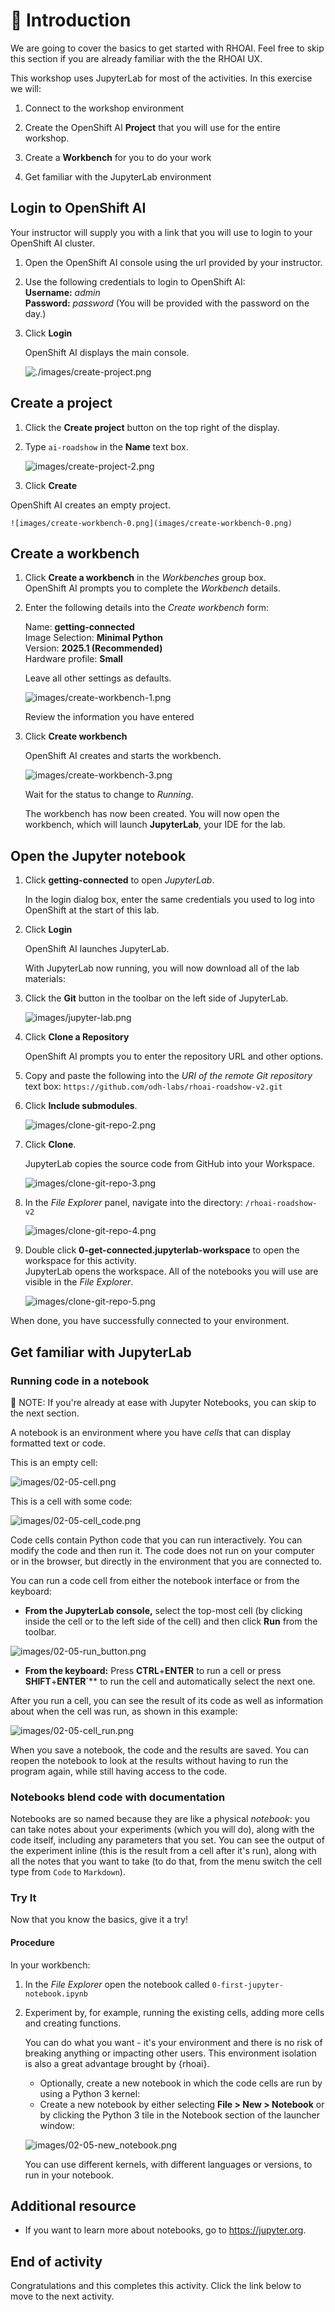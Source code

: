 # 💁 Introduction

We are going to cover the basics to get started with RHOAI. Feel free to skip this section if you are already familiar with the the RHOAI UX.

This workshop uses JupyterLab for most of the activities. In this exercise we will:

1. Connect to the workshop environment

2. Create the OpenShift AI **Project** that you will use for the entire workshop.

3. Create a **Workbench** for you to do your work

4. Get familiar with the JupyterLab environment

## Login to OpenShift AI

Your instructor will supply you with a link that you will use to login to your OpenShift AI cluster.

1. Open the OpenShift AI console using the url provided by your instructor.  

2. Use the following credentials to login to OpenShift AI:  
      **Username:** *admin*  
      **Password:** *password* (You will be provided with the password on the day.)

3. Click **Login**  

   OpenShift AI displays the main console.

    ![./images/create-project.png](images/create-project.png)

## Create a project

1. Click the **Create project** button on the top right of the display.

2. Type `ai-roadshow` in the **Name** text box.

    ![images/create-project-2.png](images/create-project-2.png)  

3. Click **Create**

OpenShift AI creates an empty project.

    ![images/create-workbench-0.png](images/create-workbench-0.png)  

## Create a workbench

1. Click **Create a workbench** in the *Workbenches* group box.  
   OpenShift AI prompts you to complete the *Workbench* details.  

2. Enter the following details into the *Create workbench* form:  

    Name: **getting-connected**  
    Image Selection: **Minimal Python**  
    Version: **2025.1 (Recommended)**  
    Hardware profile: **Small**  

    Leave all other settings as defaults.

    ![images/create-workbench-1.png](images/create-workbench-1.png)

    Review the information you have entered

3. Click **Create workbench**

    OpenShift AI creates and starts the workbench.

    ![images/create-workbench-3.png](images/create-workbench-2.png)

    Wait for the status to change to *Running*.  

    The workbench has now been created. You will now open the workbench, which will launch **JupyterLab**, your IDE for the lab.  

## Open the Jupyter notebook

1. Click **getting-connected** to open *JupyterLab*.

   In the login dialog box, enter the same credentials you used to log into OpenShift at the start of this lab.

2. Click **Login**

   OpenShift AI launches JupyterLab.

    With JupyterLab now running, you will now download all of the lab materials:  

3. Click the **Git** button in the toolbar on the left side of JupyterLab.  

    ![images/jupyter-lab.png](images/jupyter-lab.png)  

4. Click **Clone a Repository**

   OpenShift AI prompts you to enter the repository URL and other options.  

5. Copy and paste the following into the *URI of the remote Git repository* text box: `https://github.com/odh-labs/rhoai-roadshow-v2.git`  

6. Click **Include submodules**.

    ![images/clone-git-repo-2.png](images/clone-git-repo-2.png)

7. Click **Clone**.

    JupyterLab copies the source code from GitHub into your Workspace.

    ![images/clone-git-repo-3.png](images/clone-git-repo-3.png)

8. In the *File Explorer* panel, navigate into the directory: `/rhoai-roadshow-v2`

    ![images/clone-git-repo-4.png](images/clone-git-repo-4.png)

9. Double click **0-get-connected.jupyterlab-workspace** to open the workspace for this activity.  
   JupyterLab opens the workspace. All of the notebooks you will use are visible in the *File Explorer*.  

    ![images/clone-git-repo-5.png](images/clone-git-repo-5.png)

When done, you have successfully connected to your environment.

## Get familiar with JupyterLab

### Running code in a notebook

📝 NOTE: If you're already at ease with Jupyter Notebooks, you can skip to the next section.

A notebook is an environment where you have _cells_ that can display formatted text or code.

This is an empty cell:

![images/02-05-cell.png](images/02-05-cell.png)

This is a cell with some code:

![images/02-05-cell_code.png](images/02-05-cell_code.png)

Code cells contain Python code that you can run interactively. You can modify the code and then run it. The code does not run on your computer or in the browser, but directly in the environment that you are connected to.

You can run a code cell from either the notebook interface or from the keyboard:

* **From the JupyterLab console,** select the top-most cell (by clicking inside the cell or to the left side of the cell) and then click **Run** from the toolbar.

![images/02-05-run_button.png](images/02-05-run_button.png)

* **From the keyboard:** Press **CTRL**+**ENTER** to run a cell or press **SHIFT**+**ENTER**`** to run the cell and automatically select the next one.

After you run a cell, you can see the result of its code as well as information about when the cell was run, as shown in this example:

![images/02-05-cell_run.png](images/02-05-cell_run.png)

When you save a notebook, the code and the results are saved. You can reopen the notebook to look at the results without having to run the program again, while still having access to the code.

### Notebooks blend code with documentation

Notebooks are so named because they are like a physical _notebook_: you can take notes about your experiments (which you will do), along with the code itself, including any parameters that you set. You can see the output of the experiment inline (this is the result from a cell after it's run), along with all the notes that you want to take (to do that, from the menu switch the cell type from `Code` to `Markdown`).

### Try It

Now that you know the basics, give it a try!

#### Procedure

In your workbench:

1. In the _File Explorer_ open the notebook called `0-first-jupyter-notebook.ipynb`

2. Experiment by, for example, running the existing cells, adding more cells and creating functions.  

    You can do what you want - it's your environment and there is no risk of breaking anything or impacting other users. This environment isolation is also a great advantage brought by {rhoai}.

    * Optionally, create a new notebook in which the code cells are run by using a Python 3 kernel:
    * Create a new notebook by either selecting **File > New > Notebook** or by clicking the Python 3 tile in the Notebook section of the launcher window:  

    ![images/02-05-new_notebook.png](images/02-05-new_notebook.png)

    You can use different kernels, with different languages or versions, to run in your notebook.

## Additional resource

* If you want to learn more about notebooks, go to https://jupyter.org.

## End of activity

Congratulations and this completes this activity. Click the link below to move to the next activity.
